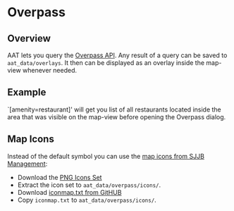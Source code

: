 # Overpass

## Overview
AAT lets you query the [Overpass API](http://wiki.openstreetmap.org/wiki/Overpass_API). Any result of a query can be saved to  `aat_data/overlays`. It then can be displayed as an overlay inside the map-view whenever needed.

## Example
`[amenity=restaurant]' will get you list of all restaurants located inside the area that was visible on the map-view before opening the Overpass dialog. 

## Map Icons
Instead of the default symbol you can use the [map icons from SJJB Management](http://www.sjjb.co.uk/mapicons/):
- Download the [PNG Icons Set](http://www.sjjb.co.uk/mapicons/downloads/)
- Extract the icon set to `aat_data/overpass/icons/`.
- Download [iconmap.txt from GitHUB](https://raw.githubusercontent.com/bailuk/AAT/master/iconmap/iconmap.txt)
- Copy `iconmap.txt` to `aat_data/overpass/icons/`.
